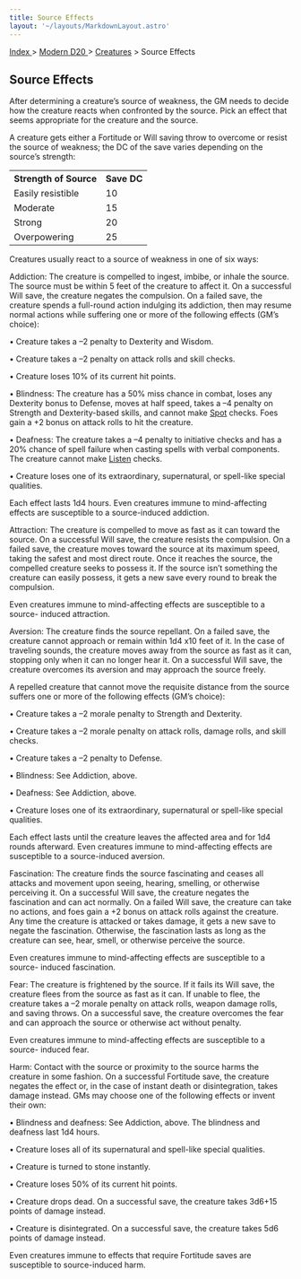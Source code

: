 ```yaml
---
title: Source Effects
layout: '~/layouts/MarkdownLayout.astro'
---
```


[ Index ](/) > [ Modern D20 ](/modern.d20.srd) > [Creatures](/modern.d20.srd/creatures) > Source Effects

## Source Effects

After determining a creature’s source of weakness, the GM needs to decide how
the creature reacts when confronted by the source. Pick an effect that seems
appropriate for the creature and the source.

A creature gets either a Fortitude or Will saving throw to overcome or resist
the source of weakness; the DC of the save varies depending on the source’s
strength:


<table><tr><th> Strength of Source</th><th> Save DC </th></tr> <tr><td> Easily resistible</td><td> 10 </td></tr> <tr class="shaded"><td>Moderate</td><td> 15 </td></tr> <tr><td>Strong</td><td> 20 </td></tr> <tr class="shaded"><td>Overpowering</td><td> 25 </td></tr></table>


Creatures usually react to a source of weakness in one of six ways:

Addiction: The creature is compelled to ingest, imbibe, or inhale the source.
The source must be within 5 feet of the creature to affect it. On a successful
Will save, the creature negates the compulsion. On a failed save, the creature
spends a full-round action indulging its addiction, then may resume normal
actions while suffering one or more of the following effects (GM’s choice):

• Creature takes a –2 penalty to Dexterity and Wisdom.

• Creature takes a –2 penalty on attack rolls and skill checks.

• Creature loses 10% of its current hit points.

• Blindness: The creature has a 50% miss chance in combat, loses any Dexterity
bonus to Defense, moves at half speed, takes a –4 penalty on Strength and
Dex­terity-based skills, and cannot make [Spot](/modern.d20.srd/skills/spot)
checks. Foes gain a +2 bonus on attack rolls to hit the creature.

• Deafness: The creature takes a –4 penalty to initiative checks and has a 20%
chance of spell failure when casting spells with verbal components. The
creature cannot make [Listen](/modern.d20.srd/skills/listen) checks.

• Creature loses one of its extraordinary, supernatural, or spell-like special
qualities.

Each effect lasts 1d4 hours. Even creatures immune to mind-affecting effects
are susceptible to a source-induced addiction.

Attraction: The creature is compelled to move as fast as it can toward the
source. On a successful Will save, the creature resists the compulsion. On a
failed save, the creature moves toward the source at its maximum speed, taking
the safest and most direct route. Once it reaches the source, the compelled
creature seeks to possess it. If the source isn’t something the creature can
easily possess, it gets a new save every round to break the compulsion.

Even creatures immune to mind-affecting effects are susceptible to a source-
induced attraction.

Aversion: The creature finds the source repellant. On a failed save, the
creature cannot approach or remain within 1d4 x10 feet of it. In the case of
traveling sounds, the creature moves away from the source as fast as it can,
stopping only when it can no longer hear it. On a successful Will save, the
creature overcomes its aversion and may approach the source freely.

A repelled creature that cannot move the requisite distance from the source
suffers one or more of the following effects (GM’s choice):

• Creature takes a –2 morale penalty to Strength and Dexterity.

• Creature takes a –2 morale penalty on attack rolls, damage rolls, and skill
checks.

• Creature takes a –2 penalty to Defense.

• Blindness: See Addiction, above.

• Deafness: See Addiction, above.

• Creature loses one of its extraordinary, supernatural or spell-like special
qualities.

Each effect lasts until the creature leaves the affected area and for 1d4
rounds afterward. Even creatures immune to mind-affecting effects are
susceptible to a source-induced aversion.

Fascination: The creature finds the source fascinating and ceases all attacks
and movement upon seeing, hearing, smelling, or otherwise perceiving it. On a
successful Will save, the creature negates the fascination and can act
normally. On a failed Will save, the creature can take no actions, and foes
gain a +2 bonus on attack rolls against the creature. Any time the creature is
attacked or takes damage, it gets a new save to negate the fascination.
Otherwise, the fascination lasts as long as the creature can see, hear, smell,
or otherwise perceive the source.

Even creatures immune to mind-affecting effects are susceptible to a source-
induced fascination.

Fear: The creature is frightened by the source. If it fails its Will save, the
creature flees from the source as fast as it can. If unable to flee, the
creature takes a –2 morale penalty on attack rolls, weapon damage rolls, and
saving throws. On a successful save, the creature overcomes the fear and can
approach the source or otherwise act without penalty.

Even creatures immune to mind-affecting effects are susceptible to a source-
induced fear.

Harm: Contact with the source or proximity to the source harms the creature in
some fashion. On a successful Fortitude save, the creature negates the effect
or, in the case of instant death or disintegration, takes damage instead. GMs
may choose one of the following effects or invent their own:

• Blindness and deafness: See Addiction, above. The blindness and deafness
last 1d4 hours.

• Creature loses all of its supernatural and spell-like special qualities.

• Creature is turned to stone instantly.

• Creature loses 50% of its current hit points.

• Creature drops dead. On a successful save, the creature takes 3d6+15 points
of damage instead.

• Creature is disintegrated. On a successful save, the creature takes 5d6
points of damage instead.

Even creatures immune to effects that require Fortitude saves are susceptible
to source-induced harm.

